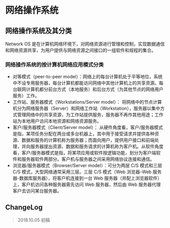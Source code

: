 # 网络操作系统

## 网络操作系统及其分类

Network OS 是在计算机网络环境下，对网络资源进行管理和控制，实现数据通信和网络资源共享，为用户提供与网络资源之间接口的一组软件和规程的集合。

### 网络操作系统的按计算机网络应用模式分类

- 对等模式（peer-to-peer model）：网络上的每台计算机处于平等地位，系统中不设专用服务器，每台计算机都能访问网络中其他计算机上的共享资源。每台联网计算机都分前台方式（本地服务）和后台方式（为其他节点的网络用户服务）工作。
- 工作站、服务器模式（Workstations/Server model）： 将网络中的节点计算机分为网络服务器（Server）和网络工作站（Workstation），服务器以集中方式管理网络中的共享资源，为工作站提供服务，服务器不再作其他用途；工作站为本地用户访问本地资源和网络资源服务。
- 客户/服务器模式（Client/Server model）： 从硬件角度看，客户/服务器模式是指，某项任务分配在两台或多台机器上，其中用于接受请求并提供各种资源、数据和服务的计算机称为服务器；而面向用户，提供用户接口和前端处理，并向服务器提出资源、数据和服务请求的计算机称为客户机。从软件角度看，客户/服务器模式是指，将某项应用或软件按逻辑功能，划分为客户端软件和服务器软件两部分。客户机与服务器之间采用网络协议连接和通信。
- 浏览器/服务器模式（Browser/Server model）：可分为两层 C/S 模式和三层 C/S 模式，大型网络通常采用三层。三层 C/S 模式（Web 浏览器-Web 服务器-数据库服务器），将客户机连接到一台 Web 服务器（并配上浏览器软件）上，客户机访问各种服务器需先访问 Web 服务器，然后由 Web 服务器代理客户去访问某台服务器。

## ChangeLog

> 2018.10.05 初稿